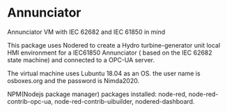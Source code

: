# Annunciator
Annunciator VM with IEC 62682 and IEC 61850 in mind

This package uses Nodered to create a Hydro turbine-generator unit local HMI environment for a IEC61850 Annunciator ( based on the IEC 62682 state machine) and connected to a OPC-UA server.

The virtual machine uses Lubuntu 18.04 as an OS. the user name is osboxes.org and the password is Nimda2020. 

NPM(Nodejs package manager) packages installed:
 node-red,
 node-red-contrib-opc-ua,
 node-red-contrib-uibuilder,
 nodered-dashboard.
